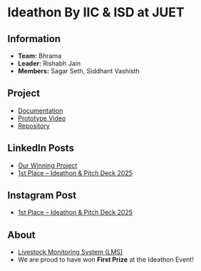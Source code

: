 # Ideathon By IIC & ISD at JUET

## Information
- **Team:** Bhrama
- **Leader:** Rishabh Jain
- **Members:** Sagar Seth, Siddhant Vashisth

## Project
- [Documentation](https://drive.google.com/file/d/1mpX0rp3fOHY-sfb0Rhgvdsz6skg4wsOL/view?usp=drive_link)
- [Prototype Video](https://drive.google.com/file/d/1FoeUGYo0gPQQ7hzIOS72E_aX9h2rN_Oi/view?usp=drive_link)
- [Repository](https://github.com/RISHABH12005/LMS)

## LinkedIn Posts
- [Our Winning Project](https://www.linkedin.com/posts/rishabh-jain-60a887313_ideathon-pitchabrdeck-ideathon-activity-7315835765408608257-dZE3?utm_source=share&utm_medium=member_desktop&rcm=ACoAAE-viqoBVPs6O0cgYfNcKVCt43rQw7ecrBc)
- [1st Place – Ideathon & Pitch Deck 2025](https://www.linkedin.com/posts/rishabh-jain-60a887313_excited-to-announce-that-our-team-brahma-activity-7315862372122828804-GPgT?utm_source=share&utm_medium=member_desktop&rcm=ACoAAE-viqoBVPs6O0cgYfNcKVCt43rQw7ecrBc)

## Instagram Post
- [1st Place – Ideathon & Pitch Deck 2025](https://www.instagram.com/p/DG4xGu4CANw/?utm_source=ig_web_copy_link&igsh=MzRlODBiNWFlZA==)

## About
- [Livestock Monitoring System (LMS)](https://github.com/RISHABH12005/LMS/blob/main/README.md)
- We are proud to have won **First Prize** at the Ideathon Event!
